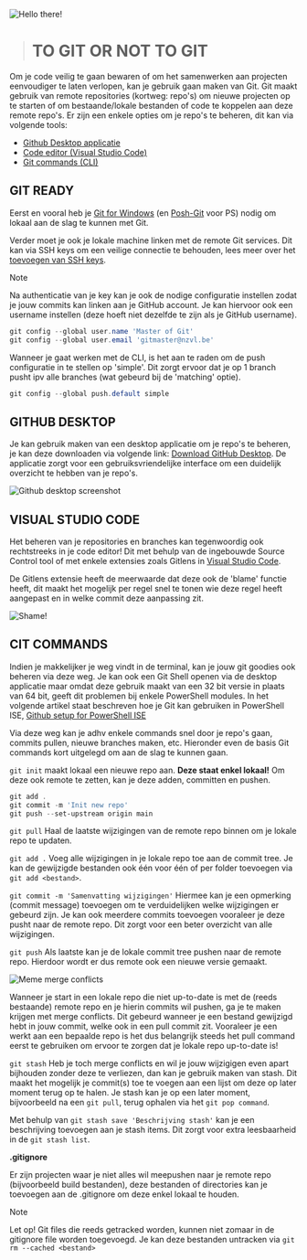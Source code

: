 ![Hello there!](https://media.giphy.com/media/v1.Y2lkPTc5MGI3NjExZTd3aWY0cjJ5cWIzY3EybXBsaWE2cGQ2bXB5ZnA2cWMzYjJheGhkbiZlcD12MV9naWZzX3NlYXJjaCZjdD1n/Nx0rz3jtxtEre/giphy.gif)

># TO GIT OR NOT TO GIT
Om je code veilig te gaan bewaren of om het samenwerken aan projecten eenvoudiger te laten verlopen, kan je gebruik gaan maken van Git. Git maakt gebruik van remote repositories (kortweg: repo's) om nieuwe projecten op te starten of om bestaande/lokale bestanden of code te koppelen aan deze remote repo's. Er zijn een enkele opties om je repo's te beheren, dit kan via volgende tools:
- [Github Desktop applicatie](#code-editor-visualstudio-code)
- [Code editor (Visual Studio Code)](#code-editor-visualstudio-code)
- [Git commands (CLI)](#git-commands-cli)

## GIT READY
Eerst en vooral heb je [Git for Windows](https://gitforwindows.org/) (en [Posh-Git](https://www.powershellgallery.com/packages/posh-git/0.5.0.2015) voor PS) nodig om lokaal aan de slag te kunnen met Git.

Verder moet je ook je lokale machine linken met de remote Git services. Dit kan via SSH keys om een veilige connectie te behouden, lees meer over het [toevoegen van SSH keys](https://docs.github.com/en/authentication/connecting-to-github-with-ssh/generating-a-new-ssh-key-and-adding-it-to-the-ssh-agent).

>[!NOTE]
>Na authenticatie van je key kan je ook de nodige configuratie instellen zodat je jouw commits kan linken aan je GitHub account. Je kan hiervoor ook een username instellen (deze hoeft niet dezelfde te zijn als je GitHub username).
```PowerShell
git config --global user.name 'Master of Git'
git config --global user.email 'gitmaster@nzvl.be'
```

Wanneer je gaat werken met de CLI, is het aan te raden om de push configuratie in te stellen op 'simple'. Dit zorgt ervoor dat je op 1 branch pusht ipv alle branches (wat gebeurd bij de 'matching' optie).
```PowerShell
git config --global push.default simple
```

## GITHUB DESKTOP
Je kan gebruik maken van een desktop applicatie om je repo's te beheren, je kan deze downloaden via volgende link: [Download GitHub Desktop](https://desktop.github.com/).
De applicatie zorgt voor een gebruiksvriendelijke interface om een duidelijk overzicht te hebben van je repo's.

![Github desktop screenshot](https://github.com/Neutraal-Ziekenfonds-Vlaanderen/.github/assets/113903077/9b5150ba-4b10-4471-9609-93243e4c43cd)


## VISUAL STUDIO CODE
Het beheren van je repositories en branches kan tegenwoordig ook rechtstreeks in je code editor! Dit met behulp van de ingebouwde Source Control tool of met enkele extensies zoals Gitlens in [Visual Studio Code](https://code.visualstudio.com//).

De Gitlens extensie heeft de meerwaarde dat deze ook de 'blame' functie heeft, dit maakt het mogelijk per regel snel te tonen wie deze regel heeft aangepast en in welke commit deze aanpassing zit.

![Shame!](https://media0.giphy.com/media/vX9WcCiWwUF7G/giphy.gif?cid=6c09b9525ix3e7xyr3o8nfsi4olz1b32nn84iaomnu220yjz&ep=v1_gifs_search&rid=giphy.gif&ct=g)

## CIT COMMANDS
Indien je makkelijker je weg vindt in de terminal, kan je jouw git goodies ook beheren via deze weg. Je kan ook een Git Shell openen via de desktop applicatie maar omdat deze gebruik maakt van een 32 bit versie in plaats van 64 bit, geeft dit problemen bij enkele PowerShell modules. In het volgende artikel staat beschreven hoe je Git kan gebruiken in PowerShell ISE, [Github setup for PowerShell ISE](https://mikefrobbins.com/2016/02/09/configuring-the-powershell-ise-for-use-with-git-and-github/#documentTop)

Via deze weg kan je adhv enkele commands snel door je repo's gaan, commits pullen, nieuwe branches maken, etc. Hieronder even de basis Git commands kort uitgelegd om aan de slag te kunnen gaan.

`git init` maakt lokaal een nieuwe repo aan. **Deze staat enkel lokaal!** Om deze ook remote te zetten, kan je deze adden, committen en pushen.
```PowerShell
git add .
git commit -m 'Init new repo'
git push --set-upstream origin main
```

`git pull` Haal de laatste wijzigingen van de remote repo binnen om je lokale repo te updaten.

`git add .` Voeg alle wijzigingen in je lokale repo toe aan de commit tree. Je kan de gewijzigde bestanden ook één voor één of per folder toevoegen via `git add <bestand>`.

`git commit -m 'Samenvatting wijzigingen'` Hiermee kan je een opmerking (commit message) toevoegen om te verduidelijken welke wijzigingen er gebeurd zijn. Je kan ook meerdere commits toevoegen vooraleer je deze pusht naar de remote repo. Dit zorgt voor een beter overzicht van alle wijzigingen.

`git push` Als laatste kan je de lokale commit tree pushen naar de remote repo. Hierdoor wordt er dus remote ook een nieuwe versie gemaakt.

![Meme merge conflicts](https://i.imgflip.com/8qvw4z.jpg)

Wanneer je start in een lokale repo die niet up-to-date is met de (reeds bestaande) remote repo en je hierin commits wil pushen, ga je te maken krijgen met merge conflicts. Dit gebeurd wanneer je een bestand gewijzigd hebt in jouw commit, welke ook in een pull commit zit. Vooraleer je een werkt aan een bepaalde repo is het dus belangrijk steeds het pull command eerst te gebruiken om ervoor te zorgen dat je lokale repo up-to-date is!

`git stash` Heb je toch merge conflicts en wil je jouw wijzigigen even apart bijhouden zonder deze te verliezen, dan kan je gebruik maken van stash. Dit maakt het mogelijk je commit(s) toe te voegen aan een lijst om deze op later moment terug op te halen. Je stash kan je op een later moment, bijvoorbeeld na een `git pull`, terug ophalen via het `git pop command`.

Met behulp van `git stash save 'Beschrijving stash'` kan je een beschrijving toevoegen aan je stash items. Dit zorgt voor extra leesbaarheid in de `git stash list`.

**.gitignore**

Er zijn projecten waar je niet alles wil meepushen naar je remote repo (bijvoorbeeld build bestanden), deze bestanden of directories kan je toevoegen aan de .gitignore om deze enkel lokaal te houden.

>[!NOTE]
>Let op! Git files die reeds getracked worden, kunnen niet zomaar in de gitignore file worden toegevoegd. Je kan deze bestanden untracken via `git rm --cached <bestand>`
